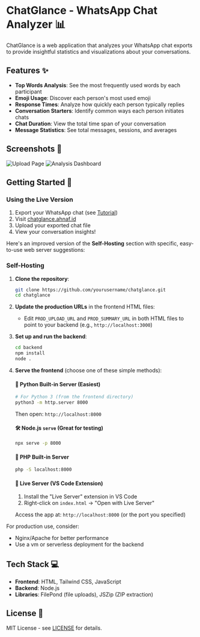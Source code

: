 # ChatGlance - WhatsApp Chat Analyzer 📊

ChatGlance is a web application that analyzes your WhatsApp chat exports to provide insightful statistics and visualizations about your conversations.

## Features ✨

- **Top Words Analysis**: See the most frequently used words by each participant
- **Emoji Usage**: Discover each person's most used emoji
- **Response Times**: Analyze how quickly each person typically replies
- **Conversation Starters**: Identify common ways each person initiates chats
- **Chat Duration**: View the total time span of your conversation
- **Message Statistics**: See total messages, sessions, and averages

## Screenshots 📸

![Upload Page](notimplemented)
![Analysis Dashboard](notimplemented)

## Getting Started 🚀

### Using the Live Version

1. Export your WhatsApp chat (see [Tutorial](https://chatglance.ahnaf.id/tutorial.html))
2. Visit [chatglance.ahnaf.id](https://chatglance.ahnaf.id)
3. Upload your exported chat file
4. View your conversation insights!

Here's an improved version of the **Self-Hosting** section with specific, easy-to-use web server suggestions:

### Self-Hosting

1. **Clone the repository**:
   ```bash
   git clone https://github.com/yourusername/chatglance.git
   cd chatglance
   ```

2. **Update the production URLs** in the frontend HTML files:
   - Edit `PROD_UPLOAD_URL` and `PROD_SUMMARY_URL` in both HTML files to point to your backend (e.g., `http://localhost:3000`)

3. **Set up and run the backend**:
   ```bash
   cd backend
   npm install
   node .
   ```

4. **Serve the frontend** (choose one of these simple methods):

   #### 🐍 Python Built-in Server (Easiest)
   ```bash
   # For Python 3 (from the frontend directory)
   python3 -m http.server 8000
   ```
   Then open: `http://localhost:8000`

   #### 🛠️ Node.js `serve` (Great for testing)
   ```bash
   npx serve -p 8000
   ```

   #### 🐹 PHP Built-in Server
   ```bash
   php -S localhost:8000
   ```

   #### 🐘 Live Server (VS Code Extension)
   1. Install the "Live Server" extension in VS Code
   2. Right-click on `index.html` → "Open with Live Server"

   Access the app at: `http://localhost:8000` (or the port you specified)


For production use, consider:
- Nginx/Apache for better performance
- Use a vm or serverless deployment for the backend


## Tech Stack 💻

- **Frontend**: HTML, Tailwind CSS, JavaScript
- **Backend**: Node.js
- **Libraries**: FilePond (file uploads), JSZip (ZIP extraction)

## License 📜

MIT License - see [LICENSE](LICENSE) for details.